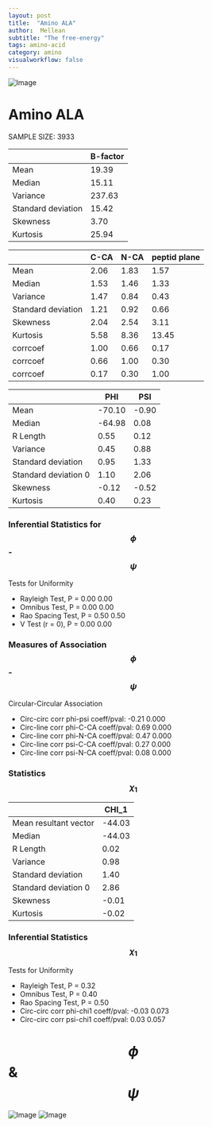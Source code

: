 ```yaml
---
layout: post
title:  "Amino ALA"
author:  Mellean
subtitle: "The free-energy"
tags: amino-acid
category: amino
visualworkflow: false
---
```


<script src="https://cdnjs.cloudflare.com/ajax/libs/mathjax/2.7.0/MathJax.js?config=TeX-AMS-MML_HTMLorMML" type="text/javascript"></script>

![Image](../../../../../images/aadensity.png)

# Amino ALA


 SAMPLE SIZE: 3933



|     | B-factor |
| --- | --- |
| Mean | 19.39 |
| Median | 15.11 |
| Variance | 237.63 |
| Standard deviation | 15.42 |
| Skewness | 3.70 |
| Kurtosis | 25.94 |




|     | C-CA | N-CA | peptid plane |
| --- | --- | --- | --- |
| Mean | 2.06 | 1.83 | 1.57 |
| Median | 1.53 | 1.46 | 1.33 |
| Variance | 1.47 | 0.84 | 0.43 |
| Standard deviation | 1.21 | 0.92 | 0.66 |
| Skewness | 2.04 | 2.54 | 3.11 |
| Kurtosis | 5.58 | 8.36 | 13.45 |
| corrcoef | 1.00 | 0.66 | 0.17 |
| corrcoef | 0.66 | 1.00 | 0.30 |
| corrcoef | 0.17 | 0.30 | 1.00 |




|     | PHI | PSI |
| --- | --- | --- |
| Mean | -70.10 | -0.90 |
| Median | -64.98 | 0.08 |
| R Length | 0.55 | 0.12 |
| Variance | 0.45 | 0.88 |
| Standard deviation | 0.95 | 1.33 |
| Standard deviation 0 | 1.10 | 2.06 |
| Skewness | -0.12 | -0.52 |
| Kurtosis | 0.40 | 0.23 |

### Inferential Statistics for $$\phi$$-$$\psi$$

Tests for Uniformity

- Rayleigh Test, P = 0.00 0.00
- Omnibus Test,  P = 0.00 0.00
- Rao Spacing Test,  P = 0.50 0.50
- V Test (r = 0),  P = 0.00 0.00
### Measures of Association $$\phi$$-$$\psi$$

Circular-Circular Association
- Circ-circ corr phi-psi coeff/pval:	-0.21	 0.000
- Circ-line corr phi-C-CA coeff/pval:	0.69	 0.000
- Circ-line corr phi-N-CA coeff/pval:	0.47	 0.000
- Circ-line corr psi-C-CA coeff/pval:	0.27	 0.000
- Circ-line corr psi-N-CA coeff/pval:	0.08	 0.000
### Statistics $$\chi_1$$

|     | CHI_1 |
| --- | --- |
| Mean resultant vector | -44.03 |
| Median | -44.03 |
| R Length | 0.02 |
| Variance | 0.98 |
| Standard deviation | 1.40 |
| Standard deviation 0| 2.86 |
| Skewness | -0.01 |
| Kurtosis | -0.02 |



### Inferential Statistics $$\chi_1$$
Tests for Uniformity

- Rayleigh Test, 	 P = 0.32
- Omnibus Test, 	 P = 0.40
- Rao Spacing Test, 	 P = 0.50
- Circ-circ corr phi-chi1 coeff/pval:	-0.03	 0.073
- Circ-circ corr psi-chi1 coeff/pval:	0.03	 0.057


# $$\phi$$ & $$\psi$$
![Image](../../../../../images/ALA_Rama_phipsi.jpg)
![Image](../../../../../images/ALA_Rama_phipsiGrad.jpg)
